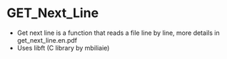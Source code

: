 # GET_Next_Line
* Get next line is a function that reads a file line by line, more details in get_next_line.en.pdf
* Uses libft (C library by mbiliaie)
